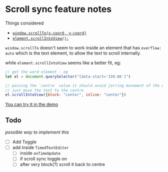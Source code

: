 # Scroll sync feature notes

Things considered 
- [`window.scrollTo(x-coord, y-coord)`](https://developer.mozilla.org/en-US/docs/Web/API/Window/scrollTo)
- [`element.scrollIntoView();`](https://developer.mozilla.org/en-US/docs/Web/API/Element/scrollIntoView)

`window.scrollTo` doesn't seem to work inside an element that has `overflow: auto` which is the text element, to allow the text to scroll internally.

while `element.scrollIntoView` seems like a better fit, eg:

```js
// get the word element - eg 
let el = document.querySelector("[data-start='339.86']")

// passing the `centre` value it should avoid jarring movement of the whole interface and 
// just move the text to the centre 
el.scrollIntoView({block: "center", inline: "center"})
```


[You can try it in the demo](https://bbc.github.io/react-transcript-editor/)


## Todo
_possible way to implement this_

- [ ] Add Toggle
- [ ] add inside `TimedTextEditor`
    - [ ] inside `onTimeUpdate` 
    - [ ] if scroll sync toggle on 
    - [ ] after very block(?) scroll it back to centre